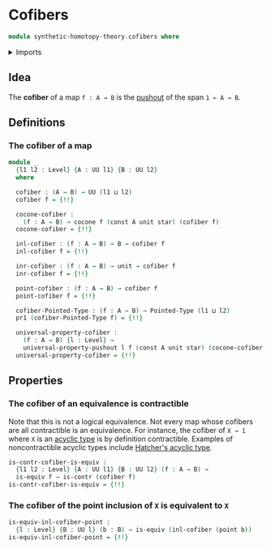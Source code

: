 # Cofibers

```agda
module synthetic-homotopy-theory.cofibers where
```

<details><summary>Imports</summary>

```agda
open import foundation.constant-maps
open import foundation.contractible-types
open import foundation.dependent-pair-types
open import foundation.equivalences
open import foundation.unit-type
open import foundation.universe-levels

open import structured-types.pointed-types

open import synthetic-homotopy-theory.cocones-under-spans
open import synthetic-homotopy-theory.pushouts
open import synthetic-homotopy-theory.universal-property-pushouts
```

</details>

## Idea

The **cofiber** of a map `f : A → B` is the
[pushout](synthetic-homotopy-theory.pushouts.md) of the span `1 ← A → B`.

## Definitions

### The cofiber of a map

```agda
module _
  {l1 l2 : Level} {A : UU l1} {B : UU l2}
  where

  cofiber : (A → B) → UU (l1 ⊔ l2)
  cofiber f = {!!}

  cocone-cofiber :
    (f : A → B) → cocone f (const A unit star) (cofiber f)
  cocone-cofiber = {!!}

  inl-cofiber : (f : A → B) → B → cofiber f
  inl-cofiber f = {!!}

  inr-cofiber : (f : A → B) → unit → cofiber f
  inr-cofiber f = {!!}

  point-cofiber : (f : A → B) → cofiber f
  point-cofiber f = {!!}

  cofiber-Pointed-Type : (f : A → B) → Pointed-Type (l1 ⊔ l2)
  pr1 (cofiber-Pointed-Type f) = {!!}

  universal-property-cofiber :
    (f : A → B) {l : Level} →
    universal-property-pushout l f (const A unit star) (cocone-cofiber f)
  universal-property-cofiber = {!!}
```

## Properties

### The cofiber of an equivalence is contractible

Note that this is not a logical equivalence. Not every map whose cofibers are
all contractible is an equivalence. For instance, the cofiber of `X → 1` where
`X` is an [acyclic type](synthetic-homotopy-theory.acyclic-types.md) is by
definition contractible. Examples of noncontractible acyclic types include
[Hatcher's acyclic type](synthetic-homotopy-theory.hatchers-acyclic-type.md).

```agda
is-contr-cofiber-is-equiv :
  {l1 l2 : Level} {A : UU l1} {B : UU l2} (f : A → B) →
  is-equiv f → is-contr (cofiber f)
is-contr-cofiber-is-equiv = {!!}
```

### The cofiber of the point inclusion of `X` is equivalent to `X`

```agda
is-equiv-inl-cofiber-point :
  {l : Level} {B : UU l} (b : B) → is-equiv (inl-cofiber (point b))
is-equiv-inl-cofiber-point = {!!}
```
